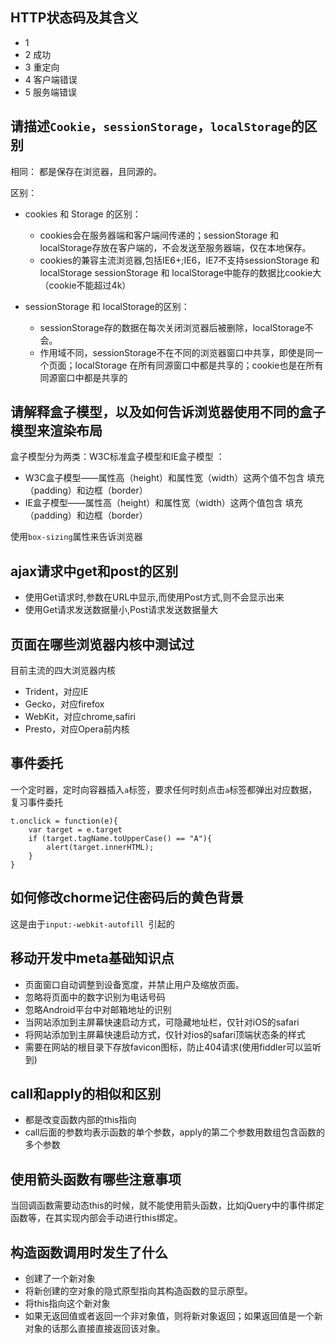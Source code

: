 
## HTTP状态码及其含义
* 1
* 2 成功
* 3 重定向
* 4 客户端错误
* 5 服务端错误


## 请描述`Cookie`，`sessionStorage`，`localStorage`的区别
相同：
都是保存在浏览器，且同源的。

区别：
* cookies 和 Storage 的区别：
  * cookies会在服务器端和客户端间传递的；sessionStorage 和 localStorage存放在客户端的，不会发送至服务器端，仅在本地保存。
  * cookies的兼容主流浏览器,包括IE6+;IE6，IE7不支持sessionStorage 和 localStorage
    sessionStorage 和 localStorage中能存的数据比cookie大（cookie不能超过4k）

* sessionStorage 和 localStorage的区别：
  * sessionStorage存的数据在每次关闭浏览器后被删除，localStorage不会。
  * 作用域不同，sessionStorage不在不同的浏览器窗口中共享，即使是同一个页面；localStorage 在所有同源窗口中都是共享的；cookie也是在所有同源窗口中都是共享的

## 请解释盒子模型，以及如何告诉浏览器使用不同的盒子模型来渲染布局
盒子模型分为两类：W3C标准盒子模型和IE盒子模型 ：
* W3C盒子模型——属性高（height）和属性宽（width）这两个值不包含 填充（padding）和边框（border）
* IE盒子模型——属性高（height）和属性宽（width）这两个值包含 填充（padding）和边框（border）

使用`box-sizing`属性来告诉浏览器

## ajax请求中get和post的区别
* 使用Get请求时,参数在URL中显示,而使用Post方式,则不会显示出来
* 使用Get请求发送数据量小,Post请求发送数据量大

## 页面在哪些浏览器内核中测试过
目前主流的四大浏览器内核
* Trident，对应IE
* Gecko，对应firefox
* WebKit，对应chrome,safiri
* Presto，对应Opera前内核

## 事件委托
一个定时器，定时向容器插入`a`标签，要求任何时刻点击`a`标签都弹出对应数据，复习事件委托
```
t.onclick = function(e){
    var target = e.target
    if (target.tagName.toUpperCase() == "A"){
    	alert(target.innerHTML);
    }
}
```

## 如何修改chorme记住密码后的黄色背景
这是由于`input:-webkit-autofill `引起的


## 移动开发中meta基础知识点
* 页面窗口自动调整到设备宽度，并禁止用户及缩放页面。
* 忽略将页面中的数字识别为电话号码
* 忽略Android平台中对邮箱地址的识别
* 当网站添加到主屏幕快速启动方式，可隐藏地址栏，仅针对iOS的safari
* 将网站添加到主屏幕快速启动方式，仅针对ios的safari顶端状态条的样式
* 需要在网站的根目录下存放favicon图标，防止404请求(使用fiddler可以监听到)


## call和apply的相似和区别
* 都是改变函数内部的this指向
* call后面的参数均表示函数的单个参数，apply的第二个参数用数组包含函数的多个参数

## 使用箭头函数有哪些注意事项
当回调函数需要动态this的时候，就不能使用箭头函数，比如jQuery中的事件绑定函数等，在其实现内部会手动进行this绑定。

## 构造函数调用时发生了什么
* 创建了一个新对象
* 将新创建的空对象的隐式原型指向其构造函数的显示原型。
* 将this指向这个新对象
* 如果无返回值或者返回一个非对象值，则将新对象返回；如果返回值是一个新对象的话那么直接直接返回该对象。
